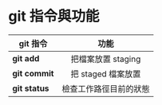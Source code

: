 # git 指令與功能

| git 指令          | 功能                   |
| ----------------- |:----------------------:|
| **git add**       | 把檔案放置 staging     |
| **git commit**    | 把 staged 檔案放置     |
| **git status**    | 檢查工作路徑目前的狀態 |     